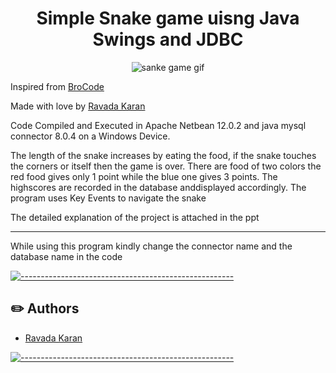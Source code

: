 <h1 align="center">Simple Snake game uisng Java Swings and JDBC</h1>
<p  align="center"><img src="https://i0.wp.com/art.pixilart.com/fb74458ef703afa.gif?resize=300%2C300&ssl=1" alt="sanke game gif"/></p>
<p>Inspired from <a href="https://www.youtube.com/c/BroCodez" target="_blank">BroCode</a><p>
<p> Made with love by <a href="https://www.linkedin.com/in/ravada-karan-6626311b7" target="_blank">Ravada Karan</a></p>
<p>Code Compiled and Executed in Apache Netbean 12.0.2 and java mysql connector 8.0.4 on a Windows Device.</p>
<p> The length of the snake increases by eating the food, if the snake touches the corners or itself then the game is over. There are food of two colors the red food gives only 1 point while the blue one gives 3 points. The highscores are recorded in the database anddisplayed accordingly. The program uses Key Events to navigate the snake</p>
<p> The detailed explanation of the project is attached in the ppt </p>
<hr>
<p>While using this program kindly change the connector name and the database name in the code</p>

[![-----------------------------------------------------](https://raw.githubusercontent.com/andreasbm/readme/master/assets/lines/colored.png)](#-authors-a-name--authorsa)

## :pencil2: Authors 

- [Ravada Karan](https://www.linkedin.com/in/ravada-karan-6626311b7)

[![-----------------------------------------------------](https://raw.githubusercontent.com/andreasbm/readme/master/assets/lines/colored.png)](#-built-using-a-name--built_usinga)

</div>
